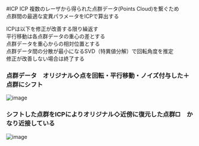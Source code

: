 #ICP
ICP
複数のレーザから得られた点群データ(Points Cloud)を繋ぐため  
点群間の最適な変異パラメータをICPで算出する  

ICPは以下を修正が改善する限り繰返す  
平行移動は各点群データの重心の差とする  
点群データを重心からの相対位置とする  
点群データ間の分散が最小になるSVD（特異値分解）で回転角度を推定  
修正が改善しない場合は終了する  

### 点群データ　オリジナル◇点を回転・平行移動・ノイズ付与した＋点群にシフト　　
![image](https://cloud.githubusercontent.com/assets/20177544/20238332/e5fda37a-a92b-11e6-9c9c-a7aa8744213f.png)
### シフトした点群をICPによりオリジナル◇近傍に復元した点群□　かなり近接している  
![image](https://cloud.githubusercontent.com/assets/20177544/20238334/effdd91c-a92b-11e6-9878-59b128b96d27.png)
